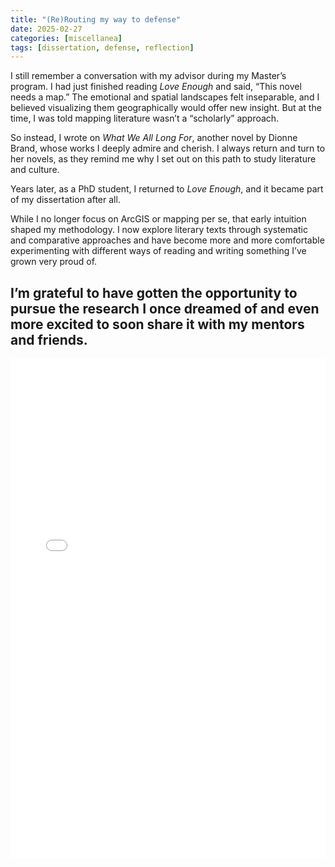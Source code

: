 ```yaml
---
title: "(Re)Routing my way to defense"
date: 2025-02-27
categories: [miscellanea]
tags: [dissertation, defense, reflection]
---
```


I still remember a conversation with my advisor during my Master’s program. I had just finished reading *Love Enough* and said, “This novel needs a map.” The emotional and spatial landscapes felt inseparable, and I believed visualizing them geographically would offer new insight. But at the time, I was told mapping literature wasn’t a “scholarly” approach.

So instead, I wrote on *What We All Long For*, another novel by Dionne Brand, whose works I deeply admire and cherish. I always return and turn to her novels, as they remind me why I set out on this path to study literature and culture.

Years later, as a PhD student, I returned to *Love Enough*, and it became part of my dissertation after all.

While I no longer focus on ArcGIS or mapping per se, that early intuition shaped my methodology. I now explore literary texts through systematic and comparative approaches and have become more and more comfortable experimenting with different ways of reading and writing something I’ve grown very proud of.

I’m grateful to have gotten the opportunity to pursue the research I once dreamed of and even more excited to soon share it with my mentors and friends.
---

<iframe src="/images/defense.pdf#toolbar=0" width="100%" height="800px" style="border: none;"></iframe>

